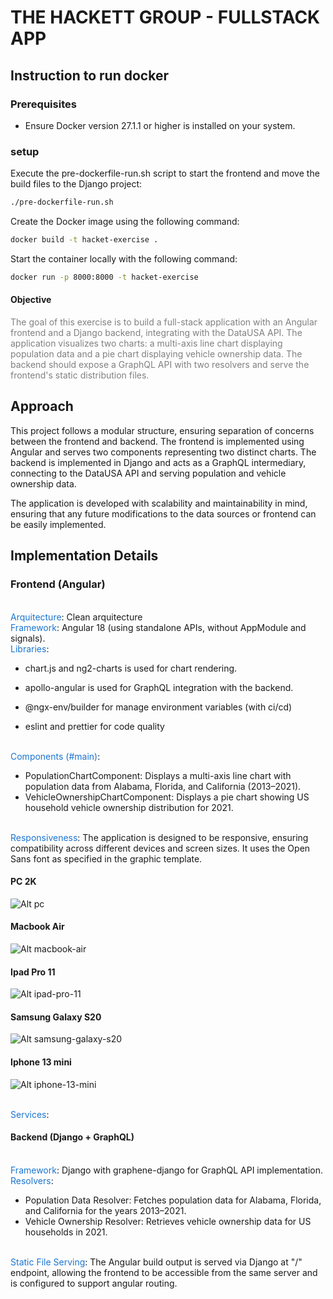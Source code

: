 # THE HACKETT GROUP - FULLSTACK APP

## Instruction to run docker

### Prerequisites

- Ensure Docker version 27.1.1 or higher is installed on your system.

### setup

Execute the pre-dockerfile-run.sh script to start the frontend and move the build files to the Django project:

```bash
./pre-dockerfile-run.sh
```

Create the Docker image using the following command:

```bash
docker build -t hacket-exercise .
```

Start the container locally with the following command:

```bash
docker run -p 8000:8000 -t hacket-exercise
```


#### Objective

<span style="color:gray;">
The goal of this exercise is to build a full-stack application with an Angular frontend and a Django backend, integrating with the DataUSA API. The application visualizes two charts: a multi-axis line chart displaying population data and a pie chart displaying vehicle ownership data. The backend should expose a GraphQL API with two resolvers and serve the frontend's static distribution files.
</span>

## Approach

This project follows a modular structure, ensuring separation of concerns between the frontend and backend. The frontend is implemented using Angular and serves two components representing two distinct charts. The backend is implemented in Django and acts as a GraphQL intermediary, connecting to the DataUSA API and serving population and vehicle ownership data.

The application is developed with scalability and maintainability in mind, ensuring that any future modifications to the data sources or frontend can be easily implemented.

## Implementation Details

### Frontend (Angular)

<br><span style="color: #1b75d0">Arquitecture</span>: Clean arquitecture
<br><span style="color: #1b75d0">Framework</span>: Angular 18 (using standalone APIs, without AppModule and signals).
<br><span style="color: #1b75d0">Libraries</span>:

- chart.js and ng2-charts is used for chart rendering.
- apollo-angular is used for GraphQL integration with the backend.

- @ngx-env/builder for manage environment variables (with ci/cd)
- eslint and prettier for code quality

<br><span style="color: #1b75d0">Components (#main)</span>:

- PopulationChartComponent: Displays a multi-axis line chart with population data from Alabama, Florida, and California (2013–2021).
- VehicleOwnershipChartComponent: Displays a pie chart showing US household vehicle ownership distribution for 2021.

<br><span style="color: #1b75d0">Responsiveness</span>:
The application is designed to be responsive, ensuring compatibility across different devices and screen sizes. It uses the Open Sans font as specified in the graphic template.

#### PC 2K
![Alt pc](./readme-assets/pc.png)

#### Macbook Air
![Alt macbook-air](./readme-assets/Macbook-Air-localhost.png)

#### Ipad Pro 11
![Alt ipad-pro-11](./readme-assets/iPad-PRO-11-localhost.png)

#### Samsung Galaxy S20
![Alt samsung-galaxy-s20](./readme-assets/Samsung-Galaxy-S20-localhost.png)

#### Iphone 13 mini
![Alt iphone-13-mini](./readme-assets/iPhone-13-Mini-localhost.png)


<br><span style="color: #1b75d0">Services</span>:
#### Backend (Django + GraphQL)
<br><span style="color: #1b75d0">Framework</span>: Django with graphene-django for GraphQL API implementation.
<br><span style="color: #1b75d0">Resolvers</span>:
- Population Data Resolver: Fetches population data for Alabama, Florida, and California for the years 2013–2021.
- Vehicle Ownership Resolver: Retrieves vehicle ownership data for US households in 2021.

<br><span style="color: #1b75d0">Static File Serving</span>: The Angular build output is served via Django at "/" endpoint, allowing the frontend to be accessible from the same server and is configured to support angular routing.


